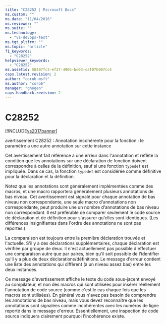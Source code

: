 ```yaml
---
title: "C28252 | Microsoft Docs"
ms.custom: ""
ms.date: "11/04/2016"
ms.reviewer: ""
ms.suite: ""
ms.technology: 
  - "vs-devops-test"
ms.tgt_pltfrm: ""
ms.topic: "article"
f1_keywords: 
  - "C28252"
helpviewer_keywords: 
  - "C28252"
ms.assetid: 58407fc3-ef27-4905-bc03-caf07b907cc4
caps.latest.revision: 2
author: "corob-msft"
ms.author: "corob"
manager: "ghogen"
caps.handback.revision: 2
---
```

# C28252
[!INCLUDE[vs2017banner](../code-quality/includes/vs2017banner.md)]

avertissement C28252 : Annotation incohérente pour la fonction : le paramètre a une autre annotation sur cette instance  
  
 Cet avertissement fait référence à une erreur dans l'annotation et reflète la condition que les annotations sur une déclaration de fonction doivent correspondre à celles de la définition, sauf si une fonction `typedef` est impliquée.  Dans ce cas, la fonction `typedef` est considérée comme définitive pour la déclaration et la définition.  
  
 Notez que les annotations sont généralement implémentées comme des macros, et une macro rapportera généralement plusieurs annotations de bas niveau.  Cet avertissement est signalé pour chaque annotation de bas niveau non correspondante, une seule macro d'annotations non correspondante, peut produire une un nombre d'annotations de bas niveau non correspondant.  Il est préférable de comparer seulement le code source de déclaration et de définition pour s'assurer qu'elles sont identiques. \(Les différences insignifiantes dans l'ordre des annotations ne sont pas reportés.\)  
  
 La comparaison est toujours entre la première déclaration trouvée et l'actuelle.  S'il y a des déclarations supplémentaires, chaque déclaration est vérifiée par groupe de deux.  Il n'est actuellement pas possible d'effectuer une comparaison autre que par paires, bien qu'il soit possible de l'identifier qu'il y a plus de deux déclarations\/définitions.  Le message d'erreur contient une liste des annotations qui diffèrent \(à un niveau assez bas\) entre les deux instances.  
  
 Ce message d'avertissement affiche le texte du code sous\-jacent envoyé au compilateur, et non des macros qui sont utilisées pour insérer réellement l'annotation de code source \(comme c'est le cas chaque fois que les macros sont utilisées\).  En général vous n'avez pas besoin de comprendre les annotations de bas niveau, mais vous devez reconnaître que les annotations sont signalées comme incohérentes avec les numéros de ligne reporté dans le message d'erreur.  Essentiellement, une inspection de code source indiquera clairement pourquoi l'incohérence existe.